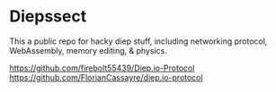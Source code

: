 # Diepssect

This a public repo for hacky diep stuff, including networking protocol, WebAssembly, memory editing, & physics.

https://github.com/firebolt55439/Diep.io-Protocol
https://github.com/FlorianCassayre/diep.io-protocol

